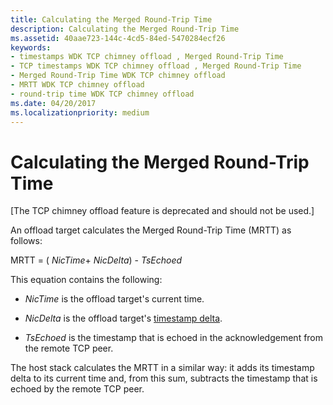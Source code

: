 ```yaml
---
title: Calculating the Merged Round-Trip Time
description: Calculating the Merged Round-Trip Time
ms.assetid: 40aae723-144c-4cd5-84ed-5470284ecf26
keywords:
- timestamps WDK TCP chimney offload , Merged Round-Trip Time
- TCP timestamps WDK TCP chimney offload , Merged Round-Trip Time
- Merged Round-Trip Time WDK TCP chimney offload
- MRTT WDK TCP chimney offload
- round-trip time WDK TCP chimney offload
ms.date: 04/20/2017
ms.localizationpriority: medium
---
```


# Calculating the Merged Round-Trip Time


\[The TCP chimney offload feature is deprecated and should not be used.\]

An offload target calculates the Merged Round-Trip Time (MRTT) as follows:

MRTT = ( *NicTime*+ *NicDelta*) - *TsEchoed*

This equation contains the following:

-   *NicTime* is the offload target's current time.

-   *NicDelta* is the offload target's [timestamp delta](calculating-the-timestamp-delta.md).

-   *TsEchoed* is the timestamp that is echoed in the acknowledgement from the remote TCP peer.

The host stack calculates the MRTT in a similar way: it adds its timestamp delta to its current time and, from this sum, subtracts the timestamp that is echoed by the remote TCP peer.

 

 





